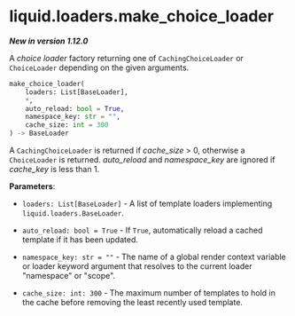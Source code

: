 # liquid.loaders.make_choice_loader

**_New in version 1.12.0_**

A _choice loader_ factory returning one of `CachingChoiceLoader` or `ChoiceLoader` depending on the given arguments.

```python
make_choice_loader(
    loaders: List[BaseLoader],
    *,
    auto_reload: bool = True,
    namespace_key: str = "",
    cache_size: int = 300
) -> BaseLoader
```

A `CachingChoiceLoader` is returned if _cache_size_ > 0, otherwise a `ChoiceLoader` is returned. _auto_reload_ and _namespace_key_ are ignored if _cache_key_ is less than 1.

**Parameters**:

- `loaders: List[BaseLoader]` - A list of template loaders implementing `liquid.loaders.BaseLoader`.

- `auto_reload: bool = True` - If `True`, automatically reload a cached template if it has been updated.

- `namespace_key: str = ""` - The name of a global render context variable or loader keyword argument that resolves to the current loader "namespace" or "scope".

- `cache_size: int: 300` - The maximum number of templates to hold in the cache before removing the least recently used template.
